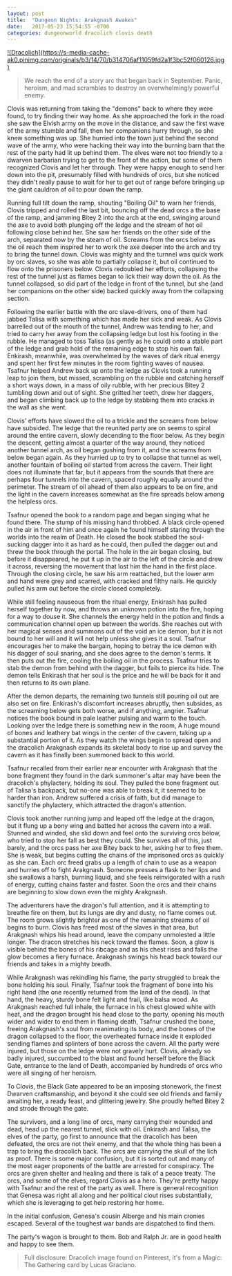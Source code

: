 ```yaml
---
layout: post
title:  "Dungeon Nights: Arakgnash Awakes"
date:   2017-05-23 15:54:55 -0700
categories: dungeonworld dracolich clovis death
---
```


<a href="https://www.pinterest.com/pin/443182419560033786/">
![Dracolich](https://s-media-cache-ak0.pinimg.com/originals/b3/14/70/b314706af11059fd2a1f3bc52f060126.jpg)
</a>

> We reach the end of a story arc that began back in September. Panic, heroism, and mad scrambles to destroy an overwhelmingly powerful enemy.

Clovis was returning from taking the "demons" back to where they were found, to try finding their way home. As she approached the fork in the road she saw the Elvish army on the move in the distance, and saw the first wave of the army stumble and fall, then her companions hurry through, so she knew something was up. She hurried into the town just behind the second wave of the army, who were hacking their way into the burning barn that the rest of the party had lit up behind them. The elves were not too friendly to a dwarven barbarian trying to get to the front of the action, but some of them recognized Clovis and let her through. They were happy enough to send her down into the pit, presumably filled with hundreds of orcs, but she noticed they didn't really pause to wait for her to get out of range before bringing up the giant cauldron of oil to pour down the ramp.

Running full tilt down the ramp, shouting "Boiling Oil" to warn her friends, Clovis tripped and rolled the last bit, bouncing off the dead orcs a the base of the ramp, and jamming Bitey 2 into the arch at the end, swinging around the axe to avoid both plunging off the ledge and the stream of hot oil following close behind her. She saw her friends on the other side of the arch, separated now by the steam of oil. Screams from the orcs below as the oil reach them inspired her to work the axe deeper into the arch and try to bring the tunnel down. Clovis was mighty and the turnnel was quick work by orc slaves, so she was able to partially collapse it, but oil continued to flow onto the prisoners below. Clovis redoubled her efforts, collapsing the rest of the tunnel just as flames began to lick their way down the oil. As the tunnel collapsed, so did part of the ledge in front of the tunnel, but she (and her companions on the other side) backed quickly away from the collapsing section.

Following the earlier battle with the orc slave-drivers, one of them had jabbed Talisa with something which has made her sick and weak. As Clovis barrelled out of the mouth of the tunnel, Andrew was tending to her, and tried to carry her away from the collapsing ledge but lost his footing in the rubble. He managed to toss Talisa (as gently as he could) onto a stable part of the ledge and grab hold of the remaining edge to stop his own fall. Enkirash, meanwhile, was overwhelmed by the waves of dark ritual energy and spent her first few minutes in the room fighting waves of nausea. Tsafnur helped Andrew back up onto the ledge as Clovis took a running leap to join them, but missed, scrambling on the rubble and catching herself a short ways down, in a mass of oily rubble, with her precious Bitey 2 tumbling down and out of sight. She gritted her teeth, drew her daggers, and began climbing back up to the ledge by stabbing them into cracks in the wall as she went.

Clovis' efforts have slowed the oil to a trickle and the screams from below have subsided. The ledge that the reunited party are on seems to spiral around the entire cavern, slowly decending to the floor below. As they begin the descent, getting almost a quarter of the way around, they noticed another tunnel arch, as oil began gushing from it, and the screams from below began again. As they hurried up to try to collapse that tunnel as well, another fountain of boiling oil started from across the cavern. Their light does not illuminate that far, but it appears from the sounds that there are perhaps four tunnels into the cavern, spaced roughly equally around the perimeter. The stream of oil ahead of them also appears to be on fire, and the light in the cavern increases somewhat as the fire spreads below among the helpless orcs.

Tsafnur opened the book to a random page and began singing what he found there. The stump of his missing hand throbbed. A black circle opened in the air in front of him and once again he found himself staring through the worlds into the realm of Death. He closed the book stabbed the soul-sucking dagger into it as hard as he could, then pulled the dagger out and threw the book through the portal. The hole in the air began closing, but before it disappeared, he put it up in the air to the left of the circle and drew it across, reversing the movement that lost him the hand in the first place. Through the closing circle, he saw his arm reattached, but the lower arm and hand were grey and scarred, with cracked and filthy nails. He quickly pulled his arm out before the circle closed completely.

While still feeling nauseous from the ritual energy, Enkirash has pulled herself together by now, and throws an unknown potion into the fire, hoping for a way to douse it. She channels the energy held in the potion and finds a communication channel open up between the worlds. She reaches out with her magical senses and summons out of the void an ice demon, but it is not bound to her will and it will not help unless she gives it a soul. Tsafnur encourages her to make the bargain, hoping to betray the ice demon with his dagger of soul snaring, and she does agree to the demon's terms. It then puts out the fire, cooling the boiling oil in the process. Tsafnur tries to stab the demon from behind with the dagger, but fails to pierce its hide. The demon tells Enkirash that her soul is the price and he will be back for it and then returns to its own plane.

After the demon departs, the remaining two tunnels still pouring oil out are also set on fire. Enkirash's discomfort increases abruptly, then subsides, as the screaming below gets both worse, and if anything, angrier. Tsafnur notices the book bound in pale leather pulsing and warm to the touch. Looking over the ledge there is something new in the room, A huge mound of bones and leathery bat wings in the center of the cavern, taking up a substantial portion of it. As they watch the wings begin to spread open and the dracolich Arakgnash expands its skeletal body to rise up and survey the cavern as it has finally been summoned back to this world.

Tsafnur recalled from their earlier near encounter with Arakgnash that the bone fragment they found in the dark summoner's altar may have been the dracolich's phylactery, holding its soul. They pulled the bone fragment out of Talisa's backpack, but no-one was able to break it, it seemed to be harder than iron. Andrew suffered a crisis of faith, but did manage to sanctify the phylactery, which attracted the dragon's attention.

Clovis took another running jump and leaped off the ledge at the dragon, but it flung up a bony wing and batted her across the cavern into a wall. Stunned and winded, she slid down and feel onto the surviving orcs below, who tried to stop her fall as best they could. She survives all of this, just barely, and the orcs pass her axe Bitey back to her, asking her to free them. She is weak, but begins cutting the chains of the imprisoned orcs as quickly as she can. Each orc freed grabs up a length of chain to use as a weapon and hurries off to fight Arakgnash. Someone presses a flask to her lips and she swallows a harsh, burning liquid, and she feels reinvigorated with a rush of energy, cutting chains faster and faster. Soon the orcs and their chains are beginning to slow down even the mighty Arakgnash.

The adventurers have the dragon's full attention, and it is attempting to breathe fire on them, but its lungs are dry and dusty, no flame comes out. The room grows slightly brighter as one of the remaining streams of oil begins to burn. Clovis has freed most of the slaves in that area, but Arakgnash whips his head around, leave the company unmolested a little longer. The dracon stretches his neck toward the flames. Soon, a glow is visible behind the bones of his ribcage and as his chest rises and falls the glow becomes a fiery furnace. Arakgnash swings his head back toward our friends and takes in a mighty breath.

While Arakgnash was rekindling his flame, the party struggled to break the bone holding his soul. Finally, Tsafnur took the fragment of bone into his right hand (the one recently returned from the land of the dead). In that hand, the heavy, sturdy bone felt light and frail, like balsa wood. As Arakgnash reached full inhale, the furnace in his chest glowed white with heat, and the dragon brought his head close to the party, opening his mouth wider and wider to end them in flaming death, Tsafnur crushed the bone, freeing Arakgnash's soul from reanimating its body, and the bones of the dragon collapsed to the floor, the overheated furnace inside it exploded sending flames and splinters of bone across the cavern. All the party were injured, but those on the ledge were not gravely hurt. Clovis, already so badly injured, succumbed to the blast and found herself before the Black Gate, entrance to the land of Death, accompanied by hundreds of orcs who were all singing of her heroism.

To Clovis, the Black Gate appeared to be an imposing stonework, the finest Dwarven craftsmanship, and beyond it she could see old friends and family awaiting her, a ready feast, and glittering jewelry. She proudly hefted Bitey 2 and strode through the gate.

The survivors, and a long line of orcs, many carrying their wounded and dead, head up the nearest tunnel, slick with oil. Enkirash and Talisa, the elves of the party, go first to announce that the dracolich has been defeated, the orcs are not their enemy, and that the whole thing has been a trap to bring the dracolich back. The orcs are carrying the skull of the lich as proof. There is some major confusion, but it is sorted out and many of the most eager proponents of the battle are arrested for conspiracy. The orcs are given shelter and healing and there is talk of a peace treaty. The orcs, and some of the elves, regard Clovis as a hero. They're pretty happy with Tsafnur and the rest of the party as well. There is general recognition that Genesa was right all along and her political clout rises substantially, which she is leveraging to get help restoring her home.

In the initial confusion, Genesa's cousin Alberge and his main cronies escaped. Several of the toughest war bands are dispatched to find them.

The party's wagon is brought to them. Bob and Ralph Jr. are in good health and happy to see them.

> Full disclosure: Dracolich image found on Pinterest, it's from a Magic: The Gathering card by Lucas Graciano.
